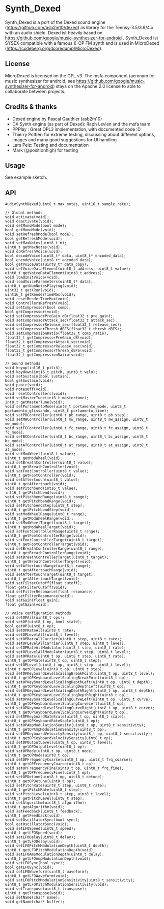 # Synth_Dexed

Synth_Dexed is a port of the Dexed sound engine
(https://github.com/asb2m10/dexed) as library for the Teensy-3.5/3.6/4.x with
an audio shield. Dexed ist heavily based on
https://github.com/google/music-synthesizer-for-android .
Synth_Dexed ist SYSEX compatible with a famous 6-OP FM synth and is used in MicroDexed (https://codeberg.org/dcoredump/MicroDexed).

## License
MicroDexed is licensed on the GPL v3. The msfa component (acronym for music synthesizer for android, see https://github.com/google/music-synthesizer-for-android) stays on the Apache 2.0 license to able to collaborate between projects.

## Credits & thanks

* Dexed engine by Pascal Gauthier (asb2m10)
* DX Synth engine (as part of Dexed): Raph Levien and the msfa team
* PPPlay : Great OPL3 implementation, with documented code :D
* Thierry Pottier: for extreme testing, discussing about different options, images and many good suggestions for UI handling
* Lars Pelz: Testing and documentation
* Mark (@positionhigh) for testing

## Usage

See example sketch.

## API

    AudioSynthDexed(uint8_t max_notes, uint16_t sample_rate);

    // Global methods
    void activate(void);
    void deactivate(void);
    void setMonoMode(bool mode);
    bool getMonoMode(void);
    void setRefreshMode(bool mode);
    bool getRefreshMode(void);
    void setMaxNotes(uint8_t n);
    uint8_t getMaxNotes(void);
    void doRefreshVoice(void);
    bool decodeVoice(uint8_t* data, uint8_t* encoded_data);
    bool encodeVoice(uint8_t* encoded_data);
    bool getVoiceData(uint8_t* data_copy);
    void setVoiceDataElement(uint8_t address, uint8_t value);
    uint8_t getVoiceDataElement(uint8_t address);
    void loadInitVoice(void);
    void loadVoiceParameters(uint8_t* data);
    uint8_t getNumNotesPlaying(void);
    uint32_t getXRun(void);
    uint16_t getRenderTimeMax(void);
    void resetRenderTimeMax(void);
    void ControllersRefresh(void);
    void setCompressor(bool comp);
    bool getCompressor(void);
    void setCompressorPreGain_dB(float32_t pre_gain);
    void setCompressorAttack_sec(float32_t attack_sec);
    void setCompressorRelease_sec(float32_t release_sec);
    void setCompressorThresh_dBFS(float32_t thresh_dBFS);
    void setCompressionRatio(float32_t comp_ratio);
    float32_t getCompressorPreGain_dB(void);
    float32_t getCompressorAttack_sec(void);
    float32_t getCompressorRelease_sec(void);
    float32_t getCompressorThresh_dBFS(void);
    float32_t getCompressionRatio(void);

    // Sound methods
    void keyup(int16_t pitch);
    void keydown(int16_t pitch, uint8_t velo);
    void setSustain(bool sustain);
    bool getSustain(void);
    void panic(void);
    void notesOff(void);
    void resetControllers(void);
    void setMasterTune(int8_t mastertune);
    int8_t getMasterTune(void);
    void setPortamentoMode(uint8_t portamento_mode, uint8_t portamento_glissando, uint8_t portamento_time);
    void setPBController(uint8_t pb_range, uint8_t pb_step);
    void setMWController(uint8_t mw_range, uint8_t mw_assign, uint8_t mw_mode);
    void setFCController(uint8_t fc_range, uint8_t fc_assign, uint8_t fc_mode);
    void setBCController(uint8_t bc_range, uint8_t bc_assign, uint8_t bc_mode);
    void setATController(uint8_t at_range, uint8_t at_assign, uint8_t at_mode);
    void setModWheel(uint8_t value);
    uint8_t getModWheel(void);
    void setBreathController(uint8_t value);
    uint8_t getBreathController(void);
    void setFootController(uint8_t value);
    uint8_t getFootController(void);
    void setAftertouch(uint8_t value);
    uint8_t getAftertouch(void);
    void setPitchbend(int16_t value);
    int16_t getPitchbend(void);
    void setPitchbendRange(uint8_t range);
    uint8_t getPitchbendRange(void);
    void setPitchbendStep(uint8_t step);
    uint8_t getPitchbendStep(void);
    void setModWheelRange(uint8_t range);
    uint8_t getModWheelRange(void);
    void setModWheelTarget(uint8_t target);
    uint8_t getModWheelTarget(void);
    void setFootControllerRange(uint8_t range);
    uint8_t getFootControllerRange(void);
    void setFootControllerTarget(uint8_t target);
    uint8_t getFootControllerTarget(void);
    void setBreathControllerRange(uint8_t range);
    uint8_t getBreathControllerRange(void);
    void setBreathControllerTarget(uint8_t target);
    uint8_t getBreathControllerTarget(void);
    void setAftertouchRange(uint8_t range);
    uint8_t getAftertouchRange(void);
    void setAftertouchTarget(uint8_t target);
    uint8_t getAftertouchTarget(void);
    void setFilterCutoff(float cutoff);
    float getFilterCutoff(void);
    void setFilterResonance(float resonance);
    float getFilterResonance(void);
    void setGain(float gain);
    float getGain(void);

    // Voice configuration methods
    void setOPAll(uint8_t ops);
    void setOP(uint8_t op, bool state);
    bool getOP(uint8_t op);
    void setOPRateAll(uint8_t rate);
    void setOPLevelAll(uint8_t level);
    void setOPRateAllCarrier(uint8_t step, uint8_t rate);
    void setOPLevelAllCarrier(uint8_t step, uint8_t level);
    void setOPRateAllModulator(uint8_t step, uint8_t rate);
    void setOPLevelAllModulator(uint8_t step, uint8_t level);
    void setOPRate(uint8_t op, uint8_t step, uint8_t rate);
    uint8_t getOPRate(uint8_t op, uint8_t step);
    void setOPLevel(uint8_t op, uint8_t step, uint8_t level);
    uint8_t getOPLevel(uint8_t op, uint8_t step);
    void setOPKeyboardLevelScalingBreakPoint(uint8_t op, uint8_t level);
    uint8_t getOPKeyboardLevelScalingBreakPoint(uint8_t op);
    void setOPKeyboardLevelScalingDepthLeft(uint8_t op, uint8_t depth);
    uint8_t getOPKeyboardLevelScalingDepthLeft(uint8_t op);
    void setOPKeyboardLevelScalingDepthRight(uint8_t op, uint8_t depth);
    uint8_t getOPKeyboardLevelScalingDepthRight(uint8_t op);
    void setOPKeyboardLevelScalingCurveLeft(uint8_t op, uint8_t curve);
    uint8_t getOPKeyboardLevelScalingCurveLeft(uint8_t op);
    void setOPKeyboardLevelScalingCurveRight(uint8_t op, uint8_t curve);
    uint8_t getOPKeyboardLevelScalingCurveRight(uint8_t op);
    void setOPKeyboardRateScale(uint8_t op, uint8_t scale);
    uint8_t getOPKeyboardRateScale(uint8_t op);
    void setOPAmpModulationSensity(uint8_t op, uint8_t sensitivity);
    uint8_t getOPAmpModulationSensity(uint8_t op);
    void setOPKeyboardVelocitySensity(uint8_t op, uint8_t sensitivity);
    uint8_t getOPKeyboardVelocitySensity(uint8_t op);
    void setOPOutputLevel(uint8_t op, uint8_t level);
    uint8_t getOPOutputLevel(uint8_t op);
    void setOPMode(uint8_t op, uint8_t mode);
    uint8_t getOPMode(uint8_t op);
    void setOPFrequencyCoarse(uint8_t op, uint8_t frq_coarse);
    uint8_t getOPFrequencyCoarse(uint8_t op);
    void setOPFrequencyFine(uint8_t op, uint8_t frq_fine);
    uint8_t getOPFrequencyFine(uint8_t op);
    void setOPDetune(uint8_t op, uint8_t detune);
    uint8_t getOPDetune(uint8_t op);
    void setPitchRate(uint8_t step, uint8_t rate);
    uint8_t getPitchRate(uint8_t step);
    void setPitchLevel(uint8_t step, uint8_t level);
    uint8_t getPitchLevel(uint8_t step);
    void setAlgorithm(uint8_t algorithm);
    uint8_t getAlgorithm(void);
    void setFeedback(uint8_t feedback);
    uint8_t getFeedback(void);
    void setOscillatorSync(bool sync);
    bool getOscillatorSync(void);
    void setLFOSpeed(uint8_t speed);
    uint8_t getLFOSpeed(void);
    void setLFODelay(uint8_t delay);
    uint8_t getLFODelay(void);
    void setLFOPitchModulationDepth(uint8_t depth);
    uint8_t getLFOPitchModulationDepth(void);
    void setLFOAmpModulationDepth(uint8_t delay);
    uint8_t getLFOAmpModulationDepth(void);
    void setLFOSync(bool sync);
    bool getLFOSync(void);
    void setLFOWaveform(uint8_t waveform);
    uint8_t getLFOWaveform(void);
    void setLFOPitchModulationSensitivity(uint8_t sensitivity);
    uint8_t getLFOPitchModulationSensitivity(void);
    void setTranspose(uint8_t transpose);
    uint8_t getTranspose(void);
    void setName(char* name);
    void getName(char* buffer);
